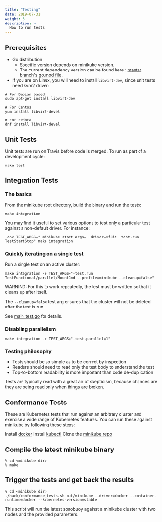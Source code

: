 ```yaml
---
title: "Testing"
date: 2019-07-31
weight: 3
description: >
  How to run tests
---
```


## Prerequisites

- Go distribution
  - Specific version depends on minikube version.
  - The current dependency version can be found here : [master branch's go.mod file](https://github.com/kubernetes/minikube/blob/master/go.mod).
- If you are on Linux, you will need to install `libvirt-dev`, since unit tests need kvm2 driver:

```shell
# For Debian based
sudo apt-get install libvirt-dev

# For Centos
yum install libvirt-devel

# For Fedora
dnf install libvirt-devel
```

## Unit Tests

Unit tests are run on Travis before code is merged. To run as part of a development cycle:

```shell
make test
```

## Integration Tests

### The basics

From the minikube root directory, build the binary and run the tests:

```shell
make integration
```

You may find it useful to set various options to test only a particular test against a non-default driver. For instance:

```shell
 env TEST_ARGS="-minikube-start-args=--driver=vfkit -test.run TestStartStop" make integration
```

### Quickly iterating on a single test

Run a single test on an active cluster:

```shell
make integration -e TEST_ARGS="-test.run TestFunctional/parallel/MountCmd --profile=minikube --cleanup=false"
```

WARNING: For this to work repeatedly, the test must be written so that it cleans up after itself.

The `--cleanup=false` test arg ensures that the cluster will not be deleted after the test is run.

See [main_test.go](https://github.com/kubernetes/minikube/blob/master/test/integration/main_test.go) for details.

### Disabling parallelism

```shell
make integration -e TEST_ARGS="-test.parallel=1"
```

### Testing philosophy

- Tests should be so simple as to be correct by inspection
- Readers should need to read only the test body to understand the test
- Top-to-bottom readability is more important than code de-duplication

Tests are typically read with a great air of skepticism, because chances are they are being read only when things are broken.

## Conformance Tests

These are Kubernetes tests that run against an arbitrary cluster and exercise a wide range of Kubernetes features.
You can run these against minikube by following these steps:

Install [docker](https://docs.docker.com/engine/install/)
Install [kubectl](https://v1-18.docs.kubernetes.io/docs/tasks/tools/install-kubectl/)
Clone the [minikube repo](https://github.com/kubernetes/minikube)

## Compile the latest minikube binary

```console
% cd <minikube dir>
% make
```

## Trigger the tests and get back the results

```console
% cd <minikube dir>
./hack/conformance_tests.sh out/minikube --driver=docker --container-runtime=docker --kubernetes-version=stable
```

This script will run the latest sonobuoy against a minikube cluster with two nodes and the provided parameters.
